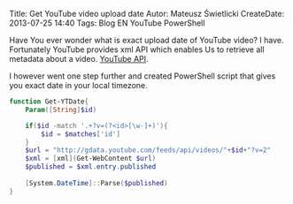 Title: Get YouTube video upload date
Autor: Mateusz Świetlicki
CreateDate: 2013-07-25 14:40
Tags:	Blog
		EN
		YouTube
		PowerShell
		
Have You ever wonder what is exact upload date of YouTube video? I have. 
Fortunately YouTube provides xml API which enables Us to retrieve all metadata about a video. [YouTube API](https://developers.google.com/youtube/2.0/developers_guide_protocol_video_entries).

I however went one step further and created PowerShell script that gives you exact date in your local timezone.

```powershell
function Get-YTDate{
	Param([String]$id)

	if($id -match '.+?v=(?<id>[\w-]+)'){
		$id = $matches['id']
	}
	$url = "http://gdata.youtube.com/feeds/api/videos/"+$id+"?v=2"
	$xml = [xml](Get-WebContent $url)
	$published = $xml.entry.published
	
	[System.DateTime]::Parse($published)
}
```

<script src="https://gist.github.com/mswietlicki/6079077.js"></script>
